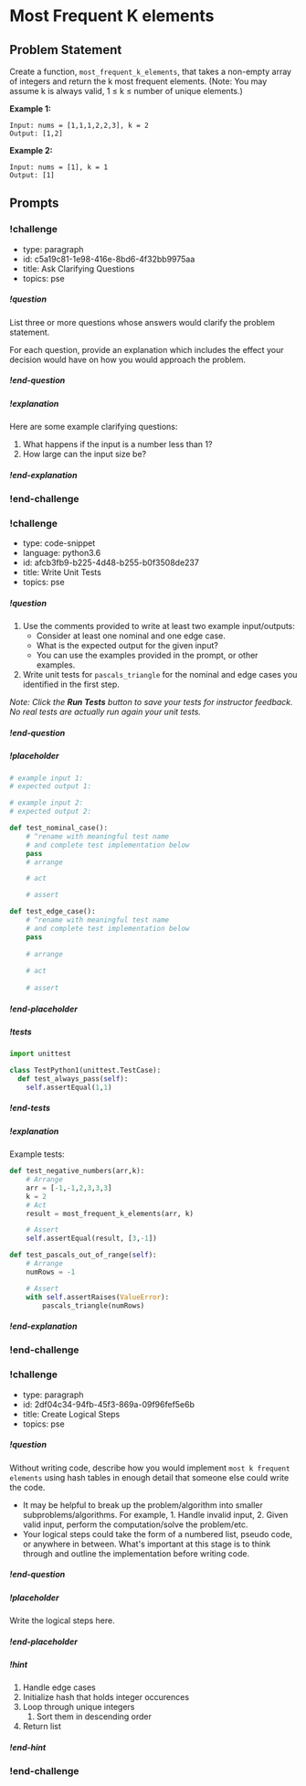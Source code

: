 # Most Frequent K elements

## Problem Statement

Create a function, `most_frequent_k_elements`, that takes a non-empty array of integers and return the k most frequent elements. (Note: You may assume k is always valid, 1 ≤ k ≤ number of unique elements.)

**Example 1:**

```
Input: nums = [1,1,1,2,2,3], k = 2
Output: [1,2]
```

**Example 2:**
```
Input: nums = [1], k = 1
Output: [1]
```

## Prompts

<!-- Question 1 -->
<!-- prettier-ignore-start -->
### !challenge
* type: paragraph
* id: c5a19c81-1e98-416e-8bd6-4f32bb9975aa
* title: Ask Clarifying Questions
* topics: pse
##### !question

List three or more questions whose answers would clarify the problem statement.

For each question, provide an explanation which includes the effect your decision would have on how you would approach the problem.

##### !end-question

##### !explanation

Here are some example clarifying questions:

1. What happens if the input is a number less than 1?
2. How large can the input size be?

##### !end-explanation

### !end-challenge
<!-- prettier-ignore-end -->

<!-- Question 2 -->
<!-- prettier-ignore-start -->

### !challenge
* type: code-snippet
* language: python3.6
* id: afcb3fb9-b225-4d48-b255-b0f3508de237
* title: Write Unit Tests
* topics: pse
##### !question

1. Use the comments provided to write at least two example input/outputs:
    * Consider at least one nominal and one edge case.
    * What is the expected output for the given input?
    * You can use the examples provided in the prompt, or other examples.
2. Write unit tests for `pascals_triangle` for the nominal and edge cases you identified in the first step.

*Note: Click the **Run Tests** button to save your tests for instructor feedback. No real tests are actually run again your unit tests.*

##### !end-question
##### !placeholder

```py
# example input 1:
# expected output 1:

# example input 2:
# expected output 2:

def test_nominal_case():
    # ^rename with meaningful test name
    # and complete test implementation below
    pass
    # arrange

    # act

    # assert

def test_edge_case():
    # ^rename with meaningful test name
    # and complete test implementation below
    pass
    
    # arrange
    
    # act
    
    # assert
```
##### !end-placeholder

##### !tests

```py
import unittest

class TestPython1(unittest.TestCase):
  def test_always_pass(self):
    self.assertEqual(1,1)
```

##### !end-tests
##### !explanation 

Example tests:

```python
def test_negative_numbers(arr,k):
    # Arrange
    arr = [-1,-1,2,3,3,3]
    k = 2 
    # Act
    result = most_frequent_k_elements(arr, k)

    # Assert
    self.assertEqual(result, [3,-1])

def test_pascals_out_of_range(self):
    # Arrange
    numRows = -1

    # Assert
    with self.assertRaises(ValueError):
        pascals_triangle(numRows)
```

##### !end-explanation
### !end-challenge
<!-- prettier-ignore-end -->

<!-- Question 3 -->
<!-- prettier-ignore-start -->
### !challenge
* type: paragraph
* id: 2df04c34-94fb-45f3-869a-09f96fef5e6b
* title: Create Logical Steps
* topics: pse
##### !question

Without writing code, describe how you would implement `most k frequent elements` using hash tables in enough detail that someone else could write the code. 
* It may be helpful to break up the problem/algorithm into smaller subproblems/algorithms. For example, 1. Handle invalid input, 2. Given valid input, perform the computation/solve the problem/etc.
* Your logical steps could take the form of a numbered list, pseudo code, or anywhere in between. What's important at this stage is to think through and outline the implementation before writing code.

##### !end-question

##### !placeholder

Write the logical steps here.

##### !end-placeholder

##### !hint
1. Handle edge cases
2. Initialize hash that holds integer occurences
3. Loop through unique integers
    1. Sort them in descending order
4. Return list
##### !end-hint

### !end-challenge
<!-- prettier-ignore-end -->
